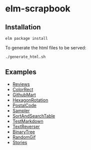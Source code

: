 # elm-scrapbook

## Installation

    elm package install

To generate the html files to be served:

    ./generate_html.sh


## Examples

- [Reviews](http://rawgit.com/martinos/elm-scrapbook/master/site/Reviews.html)
- [ColorRect](http://rawgit.com/martinos/elm-scrapbook/master/site/ColorRect.html)
- [GithubMart](http://rawgit.com/martinos/elm-scrapbook/master/site/GithubMart.html)
- [HexagonRotation](http://rawgit.com/martinos/elm-scrapbook/master/site/HexagonRotation.html)
- [PostalCode](http://rawgit.com/martinos/elm-scrapbook/master/site/PostalCode.html)
- [Sampler](http://rawgit.com/martinos/elm-scrapbook/master/site/Sampler.html)
- [SortAndSearchTable](http://rawgit.com/martinos/elm-scrapbook/master/site/SortAndSearchTable.html)
- [TestMarkdown](http://rawgit.com/martinos/elm-scrapbook/master/site/TestMarkdown.html)
- [TextReverser](http://rawgit.com/martinos/elm-scrapbook/master/site/TextReverser.html)
- [BinaryTree](http://rawgit.com/martinos/elm-scrapbook/master/site/BinaryTree.html)
- [RandomGif](http://rawgit.com/martinos/elm-scrapbook/master/site/randomGif.html)
- [Stories](http://rawgit.com/martinos/elm-scrapbook/master/site/stories.html)
